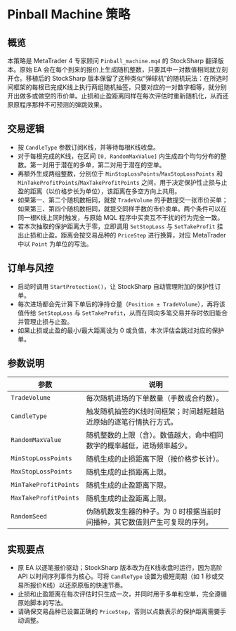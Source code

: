 # Pinball Machine 策略

## 概览
本策略是 MetaTrader 4 专家顾问 `Pinball_machine.mq4` 的 StockSharp 翻译版本。原始 EA 会在每个到来的报价上生成随机整数，只要其中一对数值相同就立刻开仓。移植后的 StockSharp 版本保留了这种类似“弹球机”的随机玩法：在所选时间框架的每根已完成K线上执行两组随机抽签，只要对应的一对数字相等，就分别开出做多或做空的市价单。止损和止盈距离同样在每次评估时重新随机化，从而还原原程序那种不可预测的弹跳效果。

## 交易逻辑
- 按 `CandleType` 参数订阅K线，并等待每根K线收盘。
- 对于每根完成的K线，在区间 `[0, RandomMaxValue]` 内生成四个均匀分布的整数。第一对用于潜在的多单，第二对用于潜在的空单。
- 再额外生成两组整数，分别位于 `MinStopLossPoints`/`MaxStopLossPoints` 和 `MinTakeProfitPoints`/`MaxTakeProfitPoints` 之间，用于决定保护性止损与止盈的距离（以价格步长为单位），该距离在多空方向上共用。
- 如果第一、第二个随机数相同，就按 `TradeVolume` 的手数提交一张市价买单；如果第三、第四个随机数相同，就提交同样手数的市价卖单。两个条件可以在同一根K线上同时触发，与原始 MQL 程序中买卖互不干扰的行为完全一致。
- 若本次抽取的保护距离大于零，立即调用 `SetStopLoss` 与 `SetTakeProfit` 挂出止损和止盈。距离会按交易品种的 `PriceStep` 进行换算，对应 MetaTrader 中以 `Point` 为单位的写法。

## 订单与风控
- 启动时调用 `StartProtection()`，让 StockSharp 自动管理附加的保护性订单。
- 每次进场都会先计算下单后的净持仓量（`Position ± TradeVolume`），再将该值传给 `SetStopLoss` 与 `SetTakeProfit`，从而在同向多笔交易并存时依旧能合并管理止损与止盈。
- 如果止损或止盈的最小/最大距离设为 0 或负值，本次评估会跳过对应的保护单。

## 参数说明
| 参数 | 说明 |
|------|------|
| `TradeVolume` | 每次随机进场的下单数量（手数或合约数）。 |
| `CandleType` | 触发随机抽签的K线时间框架；时间越短越贴近原始的逐笔行情执行方式。 |
| `RandomMaxValue` | 随机整数的上限（含）。数值越大，命中相同数字的概率越低，进场频率越少。 |
| `MinStopLossPoints` | 随机生成的止损距离下限（按价格步长计）。 |
| `MaxStopLossPoints` | 随机生成的止损距离上限。 |
| `MinTakeProfitPoints` | 随机生成的止盈距离下限。 |
| `MaxTakeProfitPoints` | 随机生成的止盈距离上限。 |
| `RandomSeed` | 伪随机数发生器的种子。为 0 时根据当前时间播种，其它数值则产生可复现的序列。 |

## 实现要点
- 原 EA 以逐笔报价驱动；StockSharp 版本改为在K线收盘时运行，因为高阶 API 以时间序列事件为核心。可将 `CandleType` 设置为极短周期（如 1 秒或交易所报价K线）以还原原版的快速节奏。
- 止损和止盈距离在每次评估时只生成一次，并同时用于多单和空单，完全遵循原始脚本的写法。
- 请确保交易品种已设置正确的 `PriceStep`，否则以点数表示的保护距离需要手动调整。
